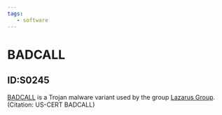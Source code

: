 ```yaml
---
tags:
   - software
---
```

# BADCALL
## ID:S0245
[BADCALL](/mitre/software/S0245) is a Trojan malware variant used by the group [Lazarus Group](/mitre/groups/G0032). (Citation: US-CERT BADCALL)
